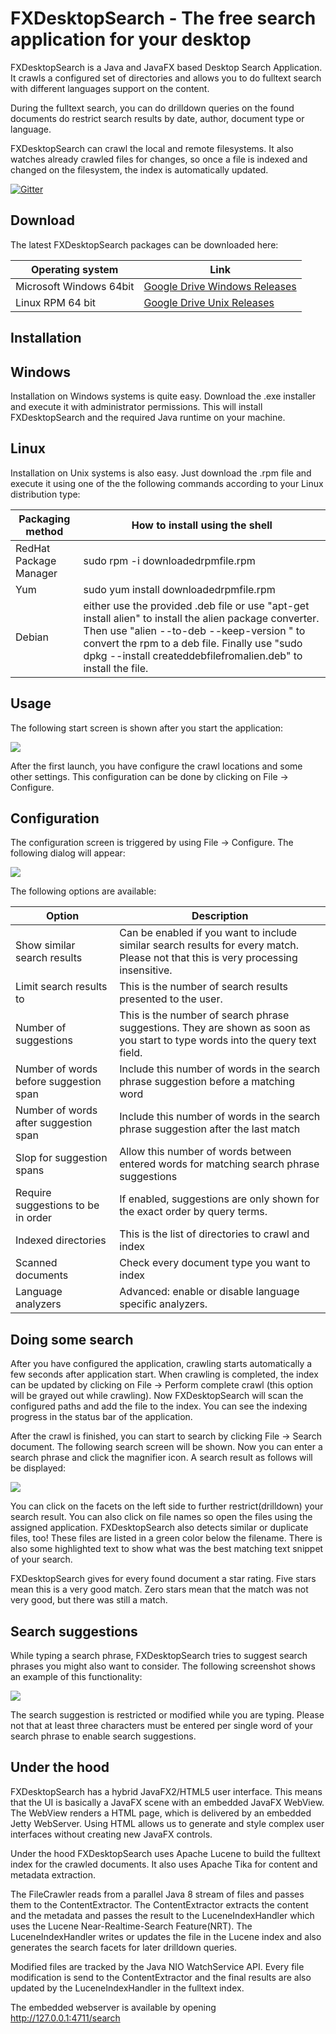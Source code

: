 FXDesktopSearch - The free search application for your desktop
==============================================================

FXDesktopSearch is a Java and JavaFX based Desktop Search Application. It crawls a configured set of directories and allows you to do fulltext search with different languages support on the content.

During the fulltext search, you can do drilldown queries on the found documents do restrict search results by date, author, document type or language.

FXDesktopSearch can crawl the local and remote filesystems. It also watches already crawled files for changes, so once a file is indexed and changed on the filesystem, the index is automatically updated.

[![Gitter](https://badges.gitter.im/mirkosertic/FXDesktopSearch.svg)](https://gitter.im/mirkosertic/FXDesktopSearch?utm_source=badge&utm_medium=badge&utm_campaign=pr-badge)

Download
--------

The latest FXDesktopSearch packages can be downloaded here:

Operating system                  | Link                                                
----------------------------------|-----------------------------------------------------
Microsoft Windows 64bit           | [Google Drive Windows Releases](https://drive.google.com/folderview?id=0BxZHTEICpbwAVExxR2UxWDd4ZzQ&usp=sharing#list)
Linux RPM 64 bit                  | [Google Drive Unix Releases](https://drive.google.com/folderview?id=0BxZHTEICpbwASE1Zc1VMZGxUelU&usp=sharing#list)                                                     


Installation
------------

Windows
-------

Installation on Windows systems is quite easy. Download the .exe installer and execute it with administrator permissions. This will install FXDesktopSearch and the required Java runtime on your machine.

Linux
-----

Installation on Unix systems is also easy. Just download the .rpm file and execute it using one of the the following commands according to your Linux distribution type:

Packaging method                 | How to install using the shell                                       
---------------------------------|-----------------------------------------------------
RedHat Package Manager           | sudo rpm -i downloadedrpmfile.rpm
Yum                              | sudo yum install downloadedrpmfile.rpm
Debian                           | either use the provided .deb file or use "apt-get install alien" to install the alien package converter. Then use "alien --to-deb --keep-version <downloadedrpmfile>" to convert the rpm to a deb file. Finally use "sudo dpkg --install createddebfilefromalien.deb" to install the file.

Usage
-----

The following start screen is shown after you start the application:

![](https://raw.githubusercontent.com/mirkosertic/FXDesktopSearch/master/documentation/startscreen.png)

After the first launch, you have configure the crawl locations and some other settings. This configuration can be done by clicking on File -> Configure.

Configuration
-------------

The configuration screen is triggered by using File -> Configure. The following dialog will appear:

![](https://raw.githubusercontent.com/mirkosertic/FXDesktopSearch/master/documentation/configuration.png)

The following options are available:

Option                                         | Description                                       
-----------------------------------------------|-------------------------------------------
Show similar search results                    | Can be enabled if you want to include similar search results for every match. Please not that this is very processing insensitive.
Limit search results to                        | This is the number of search results presented to the user.
Number of suggestions                          | This is the number of search phrase suggestions. They are shown as soon as you start to type words into the query text field.
Number of words before suggestion span         | Include this number of words in the search phrase suggestion before a matching word
Number of words after suggestion span          | Include this number of words in the search phrase suggestion after the last match
Slop for suggestion spans                      | Allow this number of words between entered words for matching search phrase suggestions
Require suggestions to be in order             | If enabled, suggestions are only shown for the exact order by query terms.
Indexed directories                            | This is the list of directories to crawl and index
Scanned documents                              | Check every document type you want to index
Language analyzers                             | Advanced: enable or disable language specific analyzers.

Doing some search
-----------------

After you have configured the application, crawling starts automatically a few seconds after application start. When crawling is completed, the index can be updated by clicking on File -> Perform complete crawl (this option will be grayed out while crawling). Now FXDesktopSearch will scan the configured paths and add the file to the index. You can see the indexing progress in the status bar of the application.

After the crawl is finished, you can start to search by clicking File -> Search document. The following search screen will be shown. Now you can enter a search phrase and click the magnifier icon. A search result as follows will be displayed:

![](https://raw.githubusercontent.com/mirkosertic/FXDesktopSearch/master/documentation/searchresult.png)

You can click on the facets on the left side to further restrict(drilldown) your search result. You can also click on file names so open the files using the assigned application. FXDesktopSearch also detects similar or duplicate files, too! These files are listed in a green color below the filename. There is also some highlighted text to show what was the best matching text snippet of your search.

FXDesktopSearch gives for every found document a star rating. Five stars mean this is a very good match. Zero stars mean that the match was not very good, but there was still a match.

Search suggestions
------------------

While typing a search phrase, FXDesktopSearch tries to suggest search phrases you might also want to consider. The following screenshot shows an example of this functionality:

![](https://raw.githubusercontent.com/mirkosertic/FXDesktopSearch/master/documentation/searchsuggestion.png)

The search suggestion is restricted or modified while you are typing. Please not that at least three characters must be entered per single word of your search phrase to enable search suggestions.

Under the hood
--------------

FXDesktopSearch has a hybrid JavaFX2/HTML5 user interface. This means that the UI is basically a JavaFX scene with an embedded JavaFX WebView. The WebView renders a HTML page,
which is delivered by an embedded Jetty WebServer. Using HTML allows us to generate and style complex user interfaces without creating new JavaFX controls.

Under the hood FXDesktopSearch uses Apache Lucene to build the fulltext index for the crawled documents. It also uses Apache Tika for content and metadata extraction.

The FileCrawler reads from a parallel Java 8 stream of files and passes them to the ContentExtractor. 
The ContentExtractor extracts the content and the metadata and passes the result to the LuceneIndexHandler which uses the Lucene Near-Realtime-Search Feature(NRT). The LuceneIndexHandler writes or updates the file in the Lucene index and also generates the search facets for later drilldown queries.

Modified files are tracked by the Java NIO WatchService API. Every file modification is send to the ContentExtractor and the final results are also updated by the LuceneIndexHandler in the fulltext index.

The embedded webserver is available by opening http://127.0.0.1:4711/search
